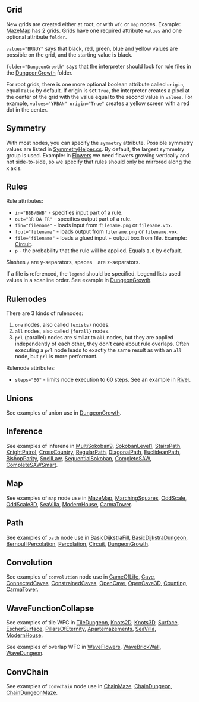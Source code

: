 ## Grid
New grids are created either at root, or with `wfc` or `map` nodes. Example: [MazeMap](models/MazeMap.xml) has 2 grids. Grids have one required attribute `values` and one optional attribute `folder`.

`values="BRGUY"` says that black, red, green, blue and yellow values are possible on the grid, and the starting value is black.

`folder="DungeonGrowth"` says that the interpreter should look for rule files in the [DungeonGrowth](resources/rules/DungeonGrowth/) folder.

For root grids, there is one more optional boolean attribute called `origin`, equal `False` by default. If origin is set `True`, the interpreter creates a pixel at the center of the grid with the value equal to the second value in `values`. For example, `values="YRBAN" origin="True"` creates a yellow screen with a red dot in the center.



## Symmetry
With most nodes, you can specify the `symmetry` attribute. Possible symmetry values are listed in [SymmetryHelper.cs](source/SymmetryHelper.cs). By default, the largest symmetry group is used. Example: in [Flowers](models/Flowers.xml) we need flowers growing vertically and not side-to-side, so we specify that rules should only be mirrored along the x axis.



## Rules
Rule attributes:
* `in="BBB/BWB"` - specifies input part of a rule.
* `out="RR DA FR"` - specifies output part of a rule.
* `fin="filename"` - loads input from `filename.png` or `filename.vox`.
* `fout="filename"` - loads output from `filename.png` or `filename.vox`.
* `file="filename"` - loads a glued input + output box from file. Example: [Circuit](models/Circuit.xml).
* `p` - the probability that the rule will be applied. Equals `1.0` by default.

Slashes `/` are y-separators, spaces ` ` are z-separators.

If a file is referenced, the `legend` should be specified. Legend lists used values in a scanline order. See example in [DungeonGrowth](models/DungeonGrowth.xml).



## Rulenodes
There are 3 kinds of rulenodes:
1. `one` nodes, also called `(exists)` nodes.
2. `all` nodes, also called `{forall}` nodes.
3. `prl` (parallel) nodes are similar to `all` nodes, but they are applied independently of each other, they don't care about rule overlaps. Often executing a `prl` node leads to exactly the same result as with an `all` node, but `prl` is more performant.

Rulenode attributes:
* `steps="60"` - limits node execution to 60 steps. See an example in [River](models/River.xml).



## Unions
See examples of union use in [DungeonGrowth](models/DungeonGrowth.xml).



## Inference
See examples of inferene in [MultiSokoban9](models/MultiSokoban9.xml), [SokobanLevel1](models/SokobanLevel1.xml), [StairsPath](models/StairsPath.xml), [KnightPatrol](models/KnightPatrol.xml), [CrossCountry](models/CrossCountry.xml), [RegularPath](models/RegularPath.xml), [DiagonalPath](models/DiagonalPath.xml), [EuclideanPath](models/EuclideanPath.xml), [BishopParity](models/BishopParity.xml), [SnellLaw](models/SnellLaw.xml), [SequentialSokoban](models/SequentialSokoban.xml), [CompleteSAW](models/CompleteSAW.xml), [CompleteSAWSmart](models/CompleteSAWSmart.xml).



## Map
See examples of `map` node use in [MazeMap](models/MazeMap.xml), [MarchingSquares](models/MarchingSquares.xml), [OddScale](models/OddScale.xml), [OddScale3D](models/OddScale3D.xml), [SeaVilla](models/SeaVilla.xml), [ModernHouse](models/ModernHouse.xml), [CarmaTower](models/CarmaTower.xml).



## Path
See examples of `path` node use in [BasicDijkstraFill](models/BasicDijkstraFill.xml), [BasicDijkstraDungeon](models/BasicDijkstraDungeon.xml), [BernoulliPercolation](models/BernoulliPercolation.xml), [Percolation](models/Percolation.xml), [Circuit](models/Circuit.xml), [DungeonGrowth](models/DungeonGrowth.xml).



## Convolution
See examples of `convolution` node use in [GameOfLife](models/GameOfLife.xml), [Cave](models/Cave.xml), [ConnectedCaves](models/ConnectedCaves.xml), [ConstrainedCaves](models/ConstrainedCaves.xml), [OpenCave](models/OpenCave.xml), [OpenCave3D](models/OpenCave3D.xml), [Counting](models/Counting.xml), [CarmaTower](models/CarmaTower.xml).



## WaveFunctionCollapse
See examples of tile WFC in [TileDungeon](models/TileDungeon.xml), [Knots2D](models/Knots2D.xml), [Knots3D](models/Knots3D.xml), [Surface](models/Surface.xml), [EscherSurface](models/EscherSurface.xml), [PillarsOfEternity](models/PillarsOfEternity.xml), [Apartemazements](models/Apartemazements.xml), [SeaVilla](models/SeaVilla.xml), [ModernHouse](models/ModernHouse.xml).

See examples of overlap WFC in [WaveFlowers](models/WaveFlowers.xml), [WaveBrickWall](models/WaveBrickWall.xml), [WaveDungeon](models/WaveDungeon.xml).



## ConvChain
See examples of `convchain` node use in [ChainMaze](models/ChainMaze.xml), [ChainDungeon](models/ChainDungeon.xml), [ChainDungeonMaze](models/ChainDungeonMaze.xml).

